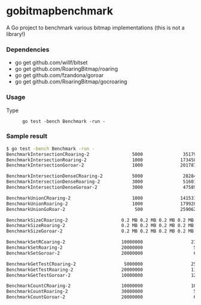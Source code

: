 # gobitmapbenchmark
A Go project to benchmark various bitmap implementations (this is not a library!)



### Dependencies

  - go get github.com/willf/bitset
  - go get github.com/RoaringBitmap/roaring
  - go get github.com/fzandona/goroar
  - go get github.com/RoaringBitmap/gocroaring

### Usage

Type

          go test -bench Benchmark -run -

### Sample result

```bash
$ go test -bench Benchmark -run -
BenchmarkIntersectionCRoaring-2                5000               351797 ns/op
BenchmarkIntersectionRoaring-2                 1000              1734584 ns/op
BenchmarkIntersectionGoroar-2                  1000              2017873 ns/op

BenchmarkIntersectionDenseCRoaring-2           5000               282847 ns/op
BenchmarkIntersectionDenseRoaring-2            3000               516019 ns/op
BenchmarkIntersectionDenseGoroar-2             3000               475892 ns/op

BenchmarkUnionCRoaring-2                       1000              1415311 ns/op
BenchmarkUnionRoaring-2                        1000              1799285 ns/op
BenchmarkUnionGoRoar-2                          500              2590627 ns/op

BenchmarkSizeCRoaring-2                    0.2 MB 0.2 MB 0.2 MB 0.2 MB 0.2 MB 0.2 MB 2000000000                0.00 ns/op
BenchmarkSizeRoaring-2                     0.2 MB 0.2 MB 0.2 MB 0.2 MB 0.2 MB 0.2 MB 2000000000                0.00 ns/op
BenchmarkSizeGoroar-2                      0.2 MB 0.2 MB 0.2 MB 0.2 MB 0.2 MB 0.2 MB 2000000000                0.00 ns/op

BenchmarkSetRCoaring-2                     10000000                  211 ns/op
BenchmarkSetRoaring-2                      20000000                   59.7 ns/op
BenchmarkSetGoroar-2                       20000000                   60.8 ns/op

BenchmarkGetTestCRoaring-2                  5000000                  257 ns/op
BenchmarkGetTestRoaring-2                  20000000                  115 ns/op
BenchmarkGetTestGoroar-2                   10000000                  124 ns/op

BenchmarkCountCRoaring-2                   10000000                  163 ns/op
BenchmarkCountRoaring-2                    30000000                   51.5 ns/op
BenchmarkCountGoroar-2                     20000000                   69.2 ns/op
```
